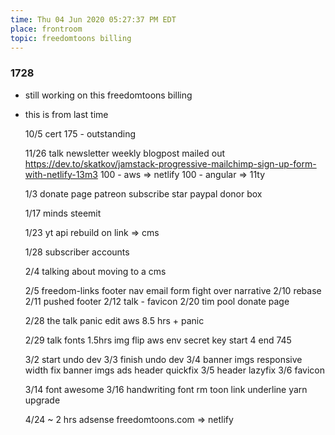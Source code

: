 ```yaml
---
time: Thu 04 Jun 2020 05:27:37 PM EDT
place: frontroom
topic: freedomtoons billing
---
```


### 1728
-	still working on this freedomtoons billing
- this is from last time

	10/5 cert
		175	-	outstanding 

	11/26
		talk newsletter
			weekly blogpost mailed out
				https://dev.to/skatkov/jamstack-progressive-mailchimp-sign-up-form-with-netlify-13m3
		100 - aws => netlify
		100 - angular => 11ty

	1/3
		donate page
			patreon
			subscribe star
			paypal
			donor box
	
	1/17
		minds
		steemit
	
	1/23
		yt api
			rebuild on link
		=> cms

	1/28
		subscriber accounts
	
	2/4
		talking about moving to a cms
	
	2/5
		freedom-links
		footer
			nav
			email form
		fight over narrative
	2/10
		rebase
	2/11
		pushed footer
	2/12
		talk - favicon
	2/20
		tim pool donate page

	2/28
		the talk
		panic edit aws
	8.5 hrs + panic

	2/29
		talk fonts
	1.5hrs  img flip
		aws env secret key
			start 4
			end 745
	
	3/2
		start undo dev 
	3/3
		finish undo dev
	3/4
		banner imgs
		responsive width
		fix banner imgs
		ads
		header quickfix
	3/5
		header lazyfix
	3/6
		favicon

	3/14
		font awesome
	3/16
		handwriting font
		rm toon link underline
		yarn upgrade
	
	4/24 ~ 2 hrs
		adsense
		freedomtoons.com => netlify
